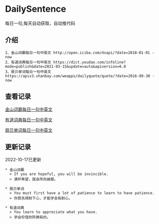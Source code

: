 # DailySentence

每日一句,每天自动获取，自动推代码

## 介绍

```
1、金山词霸每日一句中英文 http://open.iciba.com/dsapi/?date=2018-01-01 - now
2、有道词典每日一句中英文 https://dict.youdao.com/infoline?mode=publish&date=2021-03-15&update=auto&apiversion=6.0
3、扇贝单词每日一句中英文 https://apiv3.shanbay.com/weapps/dailyquote/quote/?date=2016-09-30 - now
```

## 查看记录

[金山词霸每日一句中英文](./data/iciba/)

[有道词典每日一句中英文](./data/youdao/)

[扇贝单词每日一句中英文](./data/shanbay/)

## 更新记录
2022-10-17已更新 
```
* 金山词霸
  > If you are hopeful, you will be invincible.
  > 满怀希望，就会所向披靡。

* 扇贝单词
  > You must first have a lot of patience to learn to have patience.
  > 你首先得耐下心，才能学会有耐心。

* 有道词典
  > You learn to appreciate what you have.
  > 学会珍惜你所拥有的。

```
